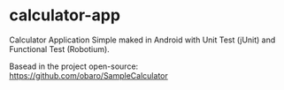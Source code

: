 # calculator-app
Calculator Application Simple maked in Android with Unit Test (jUnit) and Functional Test (Robotium).



Basead in the project open-source: https://github.com/obaro/SampleCalculator

